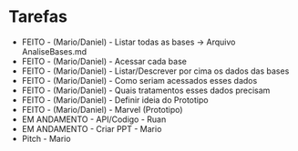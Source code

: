 # Tarefas
- FEITO - (Mario/Daniel) - Listar todas as bases -> Arquivo AnaliseBases.md
- FEITO - (Mario/Daniel) - Acessar cada base 
- FEITO - (Mario/Daniel) - Listar/Descrever por cima os dados das bases 
- FEITO - (Mario/Daniel) - Como seriam acessados esses dados
- FEITO - (Mario/Daniel) - Quais tratamentos esses dados precisam
- FEITO - (Mario/Daniel) - Definir ideia do Prototipo
- FEITO - (Mario/Daniel) - Marvel (Prototipo)
- EM ANDAMENTO - API/Codigo - Ruan
- EM ANDAMENTO - Criar PPT - Mario
- Pitch - Mario